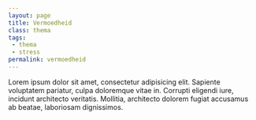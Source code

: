```yaml
---
layout: page
title: Vermoedheid
class: thema
tags:
 - thema
 - stress
permalink: vermoedheid
---
```

Lorem ipsum dolor sit amet, consectetur adipisicing elit. Sapiente voluptatem pariatur, culpa doloremque vitae in. Corrupti eligendi iure, incidunt architecto veritatis. Mollitia, architecto dolorem fugiat accusamus ab beatae, laboriosam dignissimos.
